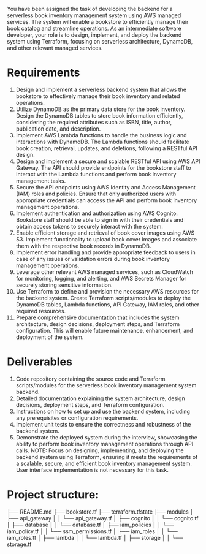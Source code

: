 You have been assigned the task of developing the backend for a serverless book inventory management system using AWS managed services. 
The system will enable a bookstore to efficiently manage their book catalog and streamline operations. 
As an intermediate software developer, your role is to design, implement, and deploy the backend system using Terraform, focusing on serverless architecture, DynamoDB, and other relevant managed services.
# Requirements
1.	Design and implement a serverless backend system that allows the bookstore to effectively manage their book inventory and related operations.
2.	Utilize DynamoDB as the primary data store for the book inventory. Design the DynamoDB tables to store book information efficiently, considering the required attributes such as ISBN, title, author, publication date, and description.
3.	Implement AWS Lambda functions to handle the business logic and interactions with DynamoDB. The Lambda functions should facilitate book creation, retrieval, updates, and deletions, following a RESTful API design.
4.	Design and implement a secure and scalable RESTful API using AWS API Gateway. The API should provide endpoints for the bookstore staff to interact with the Lambda functions and perform book inventory management tasks.
5.	Secure the API endpoints using AWS Identity and Access Management (IAM) roles and policies. Ensure that only authorized users with appropriate credentials can access the API and perform book inventory management operations.
6.	Implement authentication and authorization using AWS Cognito. Bookstore staff should be able to sign in with their credentials and obtain access tokens to securely interact with the system.
7.	Enable efficient storage and retrieval of book cover images using AWS S3. Implement functionality to upload book cover images and associate them with the respective book records in DynamoDB.
8.	Implement error handling and provide appropriate feedback to users in case of any issues or validation errors during book inventory management operations.
9.	Leverage other relevant AWS managed services, such as CloudWatch for monitoring, logging, and alerting, and AWS Secrets Manager for securely storing sensitive information.
10.	Use Terraform to define and provision the necessary AWS resources for the backend system. Create Terraform scripts/modules to deploy the DynamoDB tables, Lambda functions, API Gateway, IAM roles, and other required resources.
11.	Prepare comprehensive documentation that includes the system architecture, design decisions, deployment steps, and Terraform configuration. This will enable future maintenance, enhancement, and deployment of the system.
# Deliverables
1.	Code repository containing the source code and Terraform scripts/modules for the serverless book inventory management system backend.
2.	Detailed documentation explaining the system architecture, design decisions, deployment steps, and Terraform configuration.
3.	Instructions on how to set up and use the backend system, including any prerequisites or configuration requirements.
4.	Implement unit tests to ensure the correctness and robustness of the backend system.
5.	Demonstrate the deployed system during the interview, showcasing the ability to perform book inventory management operations through API calls.
NOTE: Focus on designing, implementing, and deploying the backend system using Terraform, ensuring it meets the requirements of a scalable, secure, and efficient book inventory management system.
User interface implementation is not necessary for this task.

# Project structure:
├── README.md
├── bookstore.tf
├── terraform.tfstate
├── modules
│   ├── api_gateway
│   │   └── api_gateway.tf
│   ├── cognito
│   │   └── cognito.tf
│   ├── database
│   │   └── database.tf
│   ├── iam_policies
│   │   └── iam_policy.tf
│   │   └── ssm_permissions.tf
│   ├── iam_roles
│   │   └── iam_roles.tf
│   ├── lambda
│   │   └── lambda.tf
│   ├── storage
│   │   └── storage.tf
